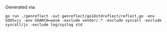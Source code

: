 
Generated via:

    go run ./genreflect -out genreflect/go18stdreflect/reflect.go -env GOOS=js -env GOARCH=wasm -exclude vendor/.* -exclude syscall -exclude syscall/js -exclude log/syslog std